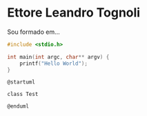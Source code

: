 # Ettore Leandro Tognoli


Sou formado em...


```c
#include <stdio.h>

int main(int argc, char** argv) {
    printf("Hello World");
}
```


```plantuml
@startuml

class Test

@enduml
```